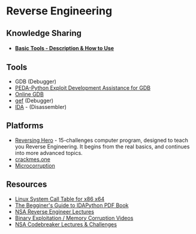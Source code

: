 # **Reverse Engineering**

## Knowledge Sharing
- #### [Basic Tools - Description & How to Use](./toolsguide.md)

## Tools
- GDB (Debugger)
- [PEDA-Python Exploit Development Assistance for GDB](https://github.com/longld/peda)
- [Online GDΒ](https://www.onlinegdb.com/)
- [gef](https://github.com/hugsy/gef) (Debugger)
- [IDA](https://www.hex-rays.com/products/ida/support/download_freeware.shtml) - (Disassembler)

## Platforms
- [Reversing Hero](https://www.reversinghero.com/) - 15-challenges computer program, designed to teach you Reverse Engineering. It begins from the real basics, and continues into more advanced topics.
- [crackmes.one](https://crackmes.one/)
- [Microcorruption](https://microcorruption.com/)

## Resources
- [Linux System Call Table for x86 x64](https://blog.rchapman.org/posts/Linux_System_Call_Table_for_x86_64/)
- [The Begginer's Guide to IDAPython PDF Book](https://uniwagr-my.sharepoint.com/:b:/g/personal/cs141092_uniwa_gr/ES01Ozkf_aRLii4tb0UPYQMB-iDQMrrPH00b8OrnMJxtgg?e=5AK2Ki)
- [NSA Reverse Engineer Lectures](https://codebreaker.ltsnet.net/resources)
- [Binary Exploitation / Memory Corruption Videos](https://www.youtube.com/playlist?list=PLhixgUqwRTjxglIswKp9mpkfPNfHkzyeN&fbclid=IwAR383wyHEgTLVfQQ_iyFw6iMqo_A_5aLOhE5uVesnVpte9MZ20zt6dZF8gU)
- [NSA Codebreaker Lectures & Challenges](https://codebreaker.ltsnet.net/resources)
